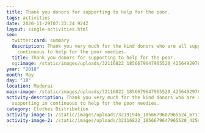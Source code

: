 ```yaml
---
title: Thank you donors for supporting to help for the poor.
tags: activities
date: 2020-11-29T07:33:24.924Z
layout: single-activities.html
seo:
  twitter:card: summary
  description: Thank you very much for the kind donors who are all supporting in
    continuous to help for the poor needies.
  title: Thank you donors for supporting to help for the poor.
  og:image: /static/images/uploads/32116822_1856679647965520_4256492978962432000_n_1856679644632187.jpg
year: "2018"
month: May
day: "10"
location: Madurai
main-image: /static/images/uploads/32116822_1856679647965520_4256492978962432000_n_1856679644632187.jpg
activity-description: Thank you very much for the kind donors who are all
  supporting in continuous to help for the poor needies.
category: Clothes Distribution
activity-image-1: /static/images/uploads/32191946_1856679607965524_6711951182522220544_n_1856679604632191.jpg
activity-image-2: /static/images/uploads/32116822_1856679647965520_4256492978962432000_n_1856679644632187.jpg
---
```

